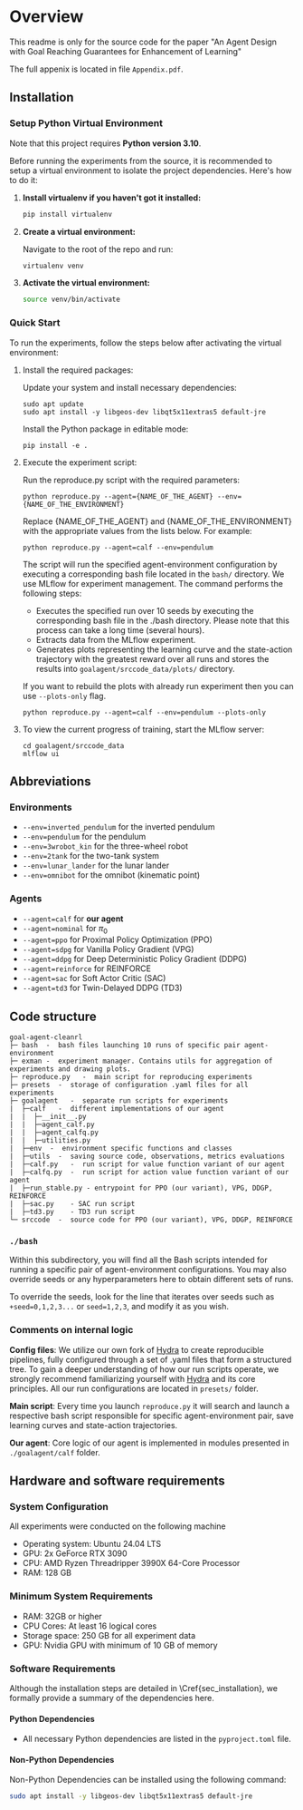 # Overview

This readme is only for the source code for the paper "An Agent Design with Goal
Reaching Guarantees for Enhancement of Learning" 

The full appenix is located in file `Appendix.pdf`. 

## Installation

### Setup Python Virtual Environment

Note that this project requires **Python version 3.10**.

Before running the experiments from the source, it is recommended to setup a virtual environment to isolate the project dependencies. Here's how to do it:

1. **Install virtualenv if you haven't got it installed:**

   ```bash
   pip install virtualenv
   ```
   
2. **Create a virtual environment:**

   Navigate to the root of the repo and run:

   ```bash
   virtualenv venv
   ```
   
3. **Activate the virtual environment:**


   ```bash
   source venv/bin/activate
   ```

### Quick Start

To run the experiments, follow the steps below after activating the virtual environment:

1. Install the required packages:
   
   Update your system and install necessary dependencies:
   ```
   sudo apt update
   sudo apt install -y libgeos-dev libqt5x11extras5 default-jre
   ```
   
   Install the Python package in editable mode:
   ```
   pip install -e .
   ```
   
2. Execute the experiment script:
   
   Run the reproduce.py script with the required parameters:
   ```
   python reproduce.py --agent={NAME_OF_THE_AGENT} --env={NAME_OF_THE_ENVIRONMENT}
   ```

   Replace {NAME_OF_THE_AGENT} and {NAME_OF_THE_ENVIRONMENT} with the appropriate values from the lists below. For example:
   ```
   python reproduce.py --agent=calf --env=pendulum
   ```

   The script will run the specified agent-environment configuration by executing a corresponding bash file located in the `bash/` directory. We use MLflow for experiment management. The command performs the following steps:
   - Executes the specified run over 10 seeds by executing the corresponding bash file in the ./bash directory. Please note that this process can take a long time (several hours).
   - Extracts data from the MLflow experiment.
   - Generates plots representing the learning curve and the state-action trajectory with the greatest reward over all runs and stores the results into `goalagent/srccode_data/plots/` directory. 

   If you want to rebuild the plots with already run experiment then you can use `--plots-only` flag.

   ```
   python reproduce.py --agent=calf --env=pendulum --plots-only
   ```
3. To view the current progress of training, start the MLflow server:
   ```
   cd goalagent/srccode_data
   mlflow ui
   ```


## Abbreviations

### Environments

- `--env=inverted_pendulum` for the inverted pendulum 
- `--env=pendulum` for the pendulum 
- `--env=3wrobot_kin` for the three-wheel robot
- `--env=2tank` for the two-tank system
- `--env=lunar_lander` for the lunar lander
- `--env=omnibot` for the omnibot (kinematic point)

### Agents

- `--agent=calf` for **our agent**
- `--agent=nominal` for $\pi_0$ 
- `--agent=ppo` for Proximal Policy Optimization (PPO)
- `--agent=sdpg` for Vanilla Policy Gradient (VPG)
- `--agent=ddpg` for Deep Deterministic Policy Gradient (DDPG)
- `--agent=reinforce` for REINFORCE
- `--agent=sac` for Soft Actor Critic (SAC)
- `--agent=td3` for Twin-Delayed DDPG (TD3)

## Code structure

```
goal-agent-cleanrl
├─ bash  -  bash files launching 10 runs of specific pair agent-environment
├─ exman -  experiment manager. Contains utils for aggregation of experiments and drawing plots.
├─ reproduce.py   -  main script for reproducing experiments
├─ presets  -  storage of configuration .yaml files for all experiments
├─ goalagent   -  separate run scripts for experiments   
|  ├─calf   -  different implementations of our agent
|  |  ├─__init__.py
|  |  ├─agent_calf.py
|  |  ├─agent_calfq.py
|  |  ├─utilities.py
|  ├─env  -  environment specific functions and classes 
|  ├─utils  -  saving source code, observations, metrics evaluations 
|  ├─calf.py   -  run script for value function variant of our agent
|  ├─calfq.py  -  run script for action value function variant of our agent
|  ├─run_stable.py - entrypoint for PPO (our variant), VPG, DDGP, REINFORCE
|  ├─sac.py    - SAC run script
|  ├─td3.py    - TD3 run script
└─ srccode  -  source code for PPO (our variant), VPG, DDGP, REINFORCE
```

### `./bash`
Within this subdirectory, you will find all the Bash scripts intended for running a specific pair of agent-environment configurations. You may also override seeds or any hyperparameters here to obtain different sets of runs. 

To override the seeds, look for the line that iterates over seeds such as `+seed=0,1,2,3...` or `seed=1,2,3`, and modify it as you wish.



### Comments on internal logic

**Config files**: We utilize our own fork of [Hydra](https://hydra.cc/) to create reproducible pipelines, fully configured through a set of .yaml files that form a structured tree. To gain a deeper understanding of how our run scripts operate, we strongly recommend familiarizing yourself with [Hydra](https://hydra.cc/) and its core principles. All our run configurations are located in `presets/` folder. 

**Main script**: Every time you launch `reproduce.py` it will search and launch a respective bash script responsible for specific agent-environment pair, save learning curves and state-action trajectories. 

**Our agent**: Core logic of our agent is implemented in modules presented in `./goalagent/calf` folder. 

## Hardware and software requirements

### System Configuration

All experiments were conducted on the following machine
 * Operating system: Ubuntu 24.04 LTS
 * GPU: 2x GeForce RTX 3090
 * CPU: AMD Ryzen Threadripper 3990X 64-Core Processor
 * RAM: 128 GB

### Minimum System Requirements

- RAM: 32GB or higher
- CPU Cores: At least 16 logical cores
- Storage space: 250 GB for all experiment data
- GPU: Nvidia GPU with minimum of 10 GB of memory

### Software Requirements

Although the installation steps are detailed in \Cref{sec_installation}, we formally provide a summary of the dependencies here.

#### Python Dependencies
- All necessary Python dependencies are listed in the `pyproject.toml` file.

#### Non-Python Dependencies

Non-Python Dependencies can be installed using the following command:
```bash
sudo apt install -y libgeos-dev libqt5x11extras5 default-jre
```

